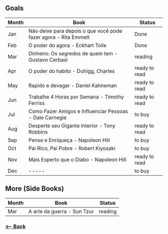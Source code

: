 ## Goals

| Month | Book | Status |
|---    |---   |---     |
|  Jan  | Não deixe para depois o que você pode fazer agora - Rita Emmett | Done |
|  Feb  | O poder do agora - Eckhart Tolle | Done |
|  Mar  | Dinheiro: Os segredos de quem tem - Gustavo Cerbasi | reading |
|  Apr  | O poder do habito - Duhigg, Charles | ready to read |
|  May  | Rapido e devagar - Daniel Kahneman | ready to read |
|  Jun  | Trabalhe 4 Horas por Semana - Timothy Ferriss | ready to read |
|  Jul  | Como Fazer Amigos e Influenciar Pessoas - Dale Carnegie | to buy |
|  Aug  | Desperte seu Gigante Interior - Tony Robbins | ready to read |
|  Sep  | Pense e Enriqueça - Napoleon Hill | to buy |
|  Oct  | Pai Rico, Pai Pobre - Robert Kiyosaki | to buy |
|  Nov  | Mais Esperto que o Diabo - Napoleon Hill | ready to read |
|  Dec  | ----- | to buy |

## More (Side Books)

| Month | Book | Status |
|---    |---   |---     |
| Mar | A arte da guerra - Sun Tzur | reading |

### [<-- Back](https://github.com/afonsopacifer/2017-goals)
